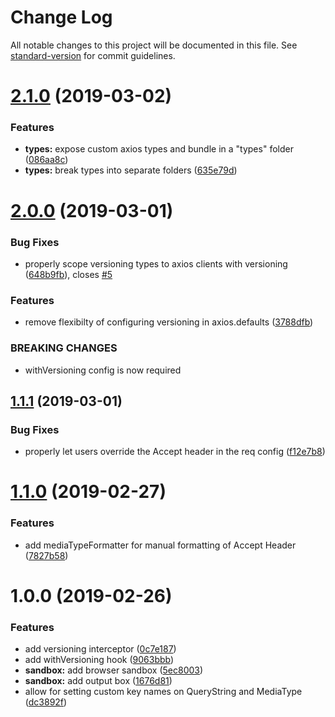 # Change Log

All notable changes to this project will be documented in this file. See [standard-version](https://github.com/conventional-changelog/standard-version) for commit guidelines.

# [2.1.0](https://github.com/Weffe/axios-api-versioning/compare/v2.0.0...v2.1.0) (2019-03-02)


### Features

* **types:** expose custom axios types and bundle in a "types" folder ([086aa8c](https://github.com/Weffe/axios-api-versioning/commit/086aa8c))
* **types:** break types into separate folders ([635e79d](https://github.com/Weffe/axios-api-versioning/commit/635e79d))


# [2.0.0](https://github.com/Weffe/axios-api-versioning/compare/v1.1.1...v2.0.0) (2019-03-01)


### Bug Fixes

* properly scope versioning types to axios clients with versioning ([648b9fb](https://github.com/Weffe/axios-api-versioning/commit/648b9fb)), closes [#5](https://github.com/Weffe/axios-api-versioning/issues/5)


### Features

* remove flexibilty of configuring versioning in axios.defaults ([3788dfb](https://github.com/Weffe/axios-api-versioning/commit/3788dfb))


### BREAKING CHANGES

* withVersioning config is now required


## [1.1.1](https://github.com/Weffe/axios-api-versioning/compare/v1.1.0...v1.1.1) (2019-03-01)

### Bug Fixes

* properly let users override the Accept header in the req config ([f12e7b8](https://github.com/Weffe/axios-api-versioning/commit/f12e7b8))


# [1.1.0](https://github.com/Weffe/axios-api-versioning/compare/v1.0.0...v1.1.0) (2019-02-27)

### Features

* add mediaTypeFormatter for manual formatting of Accept Header ([7827b58](https://github.com/Weffe/axios-api-versioning/commit/7827b58))


# 1.0.0 (2019-02-26)

### Features

* add versioning interceptor ([0c7e187](https://github.com/Weffe/axios-api-versioning/commit/0c7e187))
* add withVersioning hook ([9063bbb](https://github.com/Weffe/axios-api-versioning/commit/9063bbb))
* **sandbox:** add browser sandbox ([5ec8003](https://github.com/Weffe/axios-api-versioning/commit/5ec8003))
* **sandbox:** add output box ([1676d81](https://github.com/Weffe/axios-api-versioning/commit/1676d81))
* allow for setting custom key names on QueryString and MediaType ([dc3892f](https://github.com/Weffe/axios-api-versioning/commit/dc3892f))

